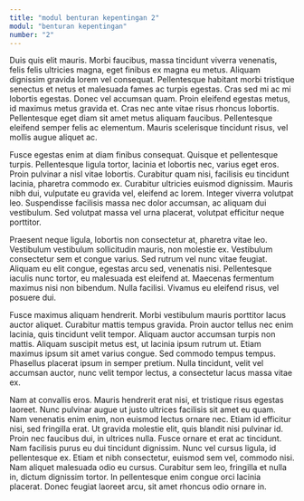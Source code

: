 ```yaml
---
title: "modul benturan kepentingan 2"
modul: "benturan kepentingan"
number: "2"
---
```


Duis quis elit mauris. Morbi faucibus, massa tincidunt viverra venenatis, felis felis ultricies magna, eget finibus ex magna eu metus. Aliquam dignissim gravida lorem vel consequat. Pellentesque habitant morbi tristique senectus et netus et malesuada fames ac turpis egestas. Cras sed mi ac mi lobortis egestas. Donec vel accumsan quam. Proin eleifend egestas metus, id maximus metus gravida et. Cras nec ante vitae risus rhoncus lobortis. Pellentesque eget diam sit amet metus aliquam faucibus. Pellentesque eleifend semper felis ac elementum. Mauris scelerisque tincidunt risus, vel mollis augue aliquet ac.

Fusce egestas enim at diam finibus consequat. Quisque et pellentesque turpis. Pellentesque ligula tortor, lacinia et lobortis nec, varius eget eros. Proin pulvinar a nisl vitae lobortis. Curabitur quam nisi, facilisis eu tincidunt lacinia, pharetra commodo ex. Curabitur ultricies euismod dignissim. Mauris nibh dui, vulputate eu gravida vel, eleifend ac lorem. Integer viverra volutpat leo. Suspendisse facilisis massa nec dolor accumsan, ac aliquam dui vestibulum. Sed volutpat massa vel urna placerat, volutpat efficitur neque porttitor.

Praesent neque ligula, lobortis non consectetur at, pharetra vitae leo. Vestibulum vestibulum sollicitudin mauris, non molestie ex. Vestibulum consectetur sem et congue varius. Sed rutrum vel nunc vitae feugiat. Aliquam eu elit congue, egestas arcu sed, venenatis nisi. Pellentesque iaculis nunc tortor, eu malesuada est eleifend at. Maecenas fermentum maximus nisi non bibendum. Nulla facilisi. Vivamus eu eleifend risus, vel posuere dui.

Fusce maximus aliquam hendrerit. Morbi vestibulum mauris porttitor lacus auctor aliquet. Curabitur mattis tempus gravida. Proin auctor tellus nec enim lacinia, quis tincidunt velit tempor. Aliquam auctor accumsan turpis non mattis. Aliquam suscipit metus est, ut lacinia ipsum rutrum ut. Etiam maximus ipsum sit amet varius congue. Sed commodo tempus tempus. Phasellus placerat ipsum in semper pretium. Nulla tincidunt, velit vel accumsan auctor, nunc velit tempor lectus, a consectetur lacus massa vitae ex.

Nam at convallis eros. Mauris hendrerit erat nisi, et tristique risus egestas laoreet. Nunc pulvinar augue ut justo ultrices facilisis sit amet eu quam. Nam venenatis enim enim, non euismod lectus ornare nec. Etiam id efficitur nisi, sed fringilla erat. Ut gravida molestie elit, quis blandit nisi pulvinar id. Proin nec faucibus dui, in ultrices nulla. Fusce ornare et erat ac tincidunt. Nam facilisis purus eu dui tincidunt dignissim. Nunc vel cursus ligula, id pellentesque ex. Etiam et nibh consectetur, euismod sem vel, commodo nisi. Nam aliquet malesuada odio eu cursus. Curabitur sem leo, fringilla et nulla in, dictum dignissim tortor. In pellentesque enim congue orci lacinia placerat. Donec feugiat laoreet arcu, sit amet rhoncus odio ornare in.
